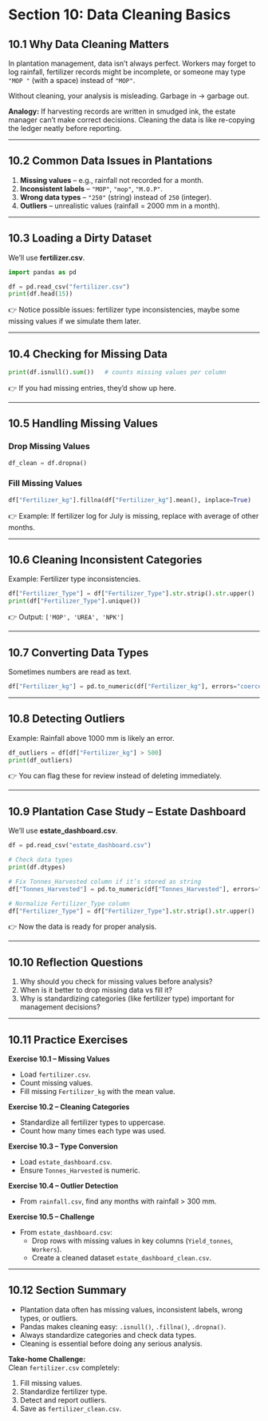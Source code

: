 # Section 10: Data Cleaning Basics

## 10.1 Why Data Cleaning Matters
In plantation management, data isn’t always perfect. Workers may forget to log rainfall, fertilizer records might be incomplete, or someone may type `"MOP "` (with a space) instead of `"MOP"`.  

Without cleaning, your analysis is misleading. Garbage in → garbage out.  

**Analogy:** If harvesting records are written in smudged ink, the estate manager can’t make correct decisions. Cleaning the data is like re-copying the ledger neatly before reporting.  

---

## 10.2 Common Data Issues in Plantations
1. **Missing values** – e.g., rainfall not recorded for a month.  
2. **Inconsistent labels** – `"MOP"`, `"mop"`, `"M.O.P"`.  
3. **Wrong data types** – `"250"` (string) instead of `250` (integer).  
4. **Outliers** – unrealistic values (rainfall = 2000 mm in a month).  

---

## 10.3 Loading a Dirty Dataset
We’ll use **fertilizer.csv**.  

```python
import pandas as pd

df = pd.read_csv("fertilizer.csv")
print(df.head(15))
```

👉 Notice possible issues: fertilizer type inconsistencies, maybe some missing values if we simulate them later.  

---

## 10.4 Checking for Missing Data
```python
print(df.isnull().sum())   # counts missing values per column
```

👉 If you had missing entries, they’d show up here.  

---

## 10.5 Handling Missing Values

### Drop Missing Values
```python
df_clean = df.dropna()
```

### Fill Missing Values
```python
df["Fertilizer_kg"].fillna(df["Fertilizer_kg"].mean(), inplace=True)
```

👉 Example: If fertilizer log for July is missing, replace with average of other months.  

---

## 10.6 Cleaning Inconsistent Categories
Example: Fertilizer type inconsistencies.  

```python
df["Fertilizer_Type"] = df["Fertilizer_Type"].str.strip().str.upper()
print(df["Fertilizer_Type"].unique())
```

👉 Output: `['MOP', 'UREA', 'NPK']`  

---

## 10.7 Converting Data Types
Sometimes numbers are read as text.  

```python
df["Fertilizer_kg"] = pd.to_numeric(df["Fertilizer_kg"], errors="coerce")
```

---

## 10.8 Detecting Outliers
Example: Rainfall above 1000 mm is likely an error.  

```python
df_outliers = df[df["Fertilizer_kg"] > 500]
print(df_outliers)
```

👉 You can flag these for review instead of deleting immediately.  

---

## 10.9 Plantation Case Study – Estate Dashboard
We’ll use **estate_dashboard.csv**.  

```python
df = pd.read_csv("estate_dashboard.csv")

# Check data types
print(df.dtypes)

# Fix Tonnes_Harvested column if it’s stored as string
df["Tonnes_Harvested"] = pd.to_numeric(df["Tonnes_Harvested"], errors="coerce")

# Normalize Fertilizer_Type column
df["Fertilizer_Type"] = df["Fertilizer_Type"].str.strip().str.upper()
```

👉 Now the data is ready for proper analysis.  

---

## 10.10 Reflection Questions
1. Why should you check for missing values before analysis?  
2. When is it better to drop missing data vs fill it?  
3. Why is standardizing categories (like fertilizer type) important for management decisions?  

---

## 10.11 Practice Exercises

**Exercise 10.1 – Missing Values**  
- Load `fertilizer.csv`.  
- Count missing values.  
- Fill missing `Fertilizer_kg` with the mean value.  

**Exercise 10.2 – Cleaning Categories**  
- Standardize all fertilizer types to uppercase.  
- Count how many times each type was used.  

**Exercise 10.3 – Type Conversion**  
- Load `estate_dashboard.csv`.  
- Ensure `Tonnes_Harvested` is numeric.  

**Exercise 10.4 – Outlier Detection**  
- From `rainfall.csv`, find any months with rainfall > 300 mm.  

**Exercise 10.5 – Challenge**  
- From `estate_dashboard.csv`:  
  - Drop rows with missing values in key columns (`Yield_tonnes`, `Workers`).  
  - Create a cleaned dataset `estate_dashboard_clean.csv`.  

---

## 10.12 Section Summary
- Plantation data often has missing values, inconsistent labels, wrong types, or outliers.  
- Pandas makes cleaning easy: `.isnull()`, `.fillna()`, `.dropna()`.  
- Always standardize categories and check data types.  
- Cleaning is essential before doing any serious analysis.  

**Take-home Challenge:**  
Clean `fertilizer.csv` completely:  
1. Fill missing values.  
2. Standardize fertilizer type.  
3. Detect and report outliers.  
4. Save as `fertilizer_clean.csv`.  
